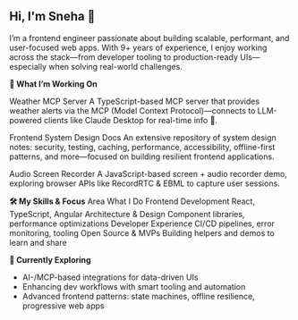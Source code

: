 
## Hi, I'm Sneha 👋
I’m a frontend engineer passionate about building scalable, performant, and user-focused web apps. With 9+ years of experience, I enjoy working across the stack—from developer tooling to production-ready UIs—especially when solving real-world challenges.

**🔭 What I’m Working On**

Weather MCP Server
A TypeScript-based MCP server that provides weather alerts via the MCP (Model Context Protocol)—connects to LLM-powered clients like Claude Desktop for real-time info 🔄.

Frontend System Design Docs
An extensive repository of system design notes: security, testing, caching, performance, accessibility, offline-first patterns, and more—focused on building resilient frontend applications.

Audio Screen Recorder
A JavaScript-based screen + audio recorder demo, exploring browser APIs like RecordRTC & EBML to capture user sessions.

**🛠️ My Skills & Focus**
Area	What I Do
Frontend Development	React, TypeScript, Angular
Architecture & Design	Component libraries, performance optimizations
Developer Experience	CI/CD pipelines, error monitoring, tooling
Open Source & MVPs	Building helpers and demos to learn and share

**🌱 Currently Exploring**
- AI-/MCP-based integrations for data-driven UIs
- Enhancing dev workflows with smart tooling and automation
- Advanced frontend patterns: state machines, offline resilience, progressive web apps

